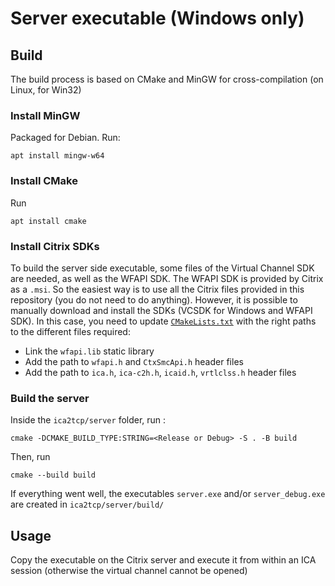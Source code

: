 # Server executable (Windows only)

## Build

The build process is based on CMake and MinGW for cross-compilation (on Linux, for Win32)

### Install MinGW
Packaged for Debian. Run: 
```
apt install mingw-w64
```

### Install CMake
Run 
```
apt install cmake
```

### Install Citrix SDKs
To build the server side executable, some files of the Virtual Channel SDK are needed, as well as the WFAPI SDK. The WFAPI SDK is provided by Citrix as a `.msi`. So the easiest way is to use all the Citrix files provided in this repository (you do not need to do anything). However, it is possible to manually download and install the SDKs (VCSDK for Windows and WFAPI SDK). In this case, you need to update [`CMakeLists.txt`](./CMakeLists.txt) with the right paths to the different files required:
- Link the `wfapi.lib` static library
- Add the path to `wfapi.h` and `CtxSmcApi.h` header files
- Add the path to `ica.h`, `ica-c2h.h`, `icaid.h`, `vrtlclss.h` header files

### Build the server

Inside the `ica2tcp/server` folder, run : 
```
cmake -DCMAKE_BUILD_TYPE:STRING=<Release or Debug> -S . -B build
```

Then, run 
```
cmake --build build
```
If everything went well, the executables `server.exe` and/or `server_debug.exe` are created in `ica2tcp/server/build/`

## Usage
Copy the executable on the Citrix server and execute it from within an ICA session (otherwise the virtual channel cannot be opened)